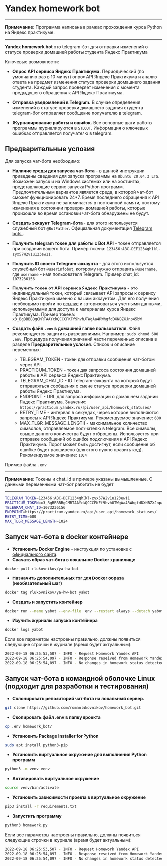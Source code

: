 # Yandex homework bot
----

**Примечание**: Программа написана в рамках прохождения курса Python на Яндекс практикуме.

----

**Yandex homework bot** это telegram-бот для отправки изменений о статусе проверки домашней работы студента Яндекс Практикума

Ключевые возможности:

* **Опрос API сервиса Яндекс Практикума.** Периодический (по умолчанию раз в 10 минут) опрос API Яндекс Практикума и анализ ответа на предмет изменения статуса проверки домашнего задания студента. Каждый запрос проверяет изменения с момента предыдушего обращения к API Яндекс Практикума.

* **Отправка уведомлений в Telegram.** В случае определения изменений в статусе проверки домашнего задания студента telegram-бот отправляет сообщение получателю в telegram.

* **Журналирование работы и ошибок.** Все основные шаги работы программы журналируются в `STDOUT`. Информация о ключевых ошибках отправляется получателю в telegram.

Предварительные условия
-------------------------------

Для запуска чат-бота необходимо:
* **Наличие среды для запуска чат-бота** - в данной инструкции приведены сведения для запуска программы на `Ubuntu 20.04.3 LTS`. Возможен запуск и на Windows системах или на хостингах, представляющие сервис запуска Python программ. Предпочтительным вариантов является среда, в которой чат-бот сможет функционировать 24*7. Время последнего обращения к API Яндекс Практикума не запоминается в постоянной памяти, поэтому изменения в состоянии проверки домашней работы, которые произошли во время остановки чат-бота обнаружены не будут.

* **Создать эккаунт Telegram-бота** - для этого используется служебный бот `@BotFather`. Официальная документация [Telegram bots ](https://core.telegram.org/bots).
* **Получить telegram токен для работы с Bot API** - токен отправляется при создании вашего бота. Пример токена: `123456:ABC-DEF1234ghIkl-zyx57W2v1u123ew11`. 
* **Получить ID своего Telegram-аккаунта** - для этого используется служебный бот `@userinfobot`, которому нужно отправить `@username`, где `username` - имя пользователя Telegram. Пример chat_id: `1073236156`
* **Получить токен от API сервиса Яндекс Практикума** - это индивидуальный токен, который связывает API запросы к сервису Яндекс Практикума именно с вашим эккаунтом. Для его получения необходимо пройти по [ссылке](https://oauth.yandex.ru/authorize?response_type=token&client_id=1d0b9dd4d652455a9eb710d450ff456a) и авторизоваться учетными данными, используемыми для доступа к материалам курса Яндекс Практикума. Пример токена: `x3_BgBBBBBgCMRTAAYckQCCCFKFf9hvhUTWgAa4RWhgfdDXNBZXJnp45bW`
* **Создать файл `.env` в домашней папке пользователя.** Файл рекомендуется защитить разрешениями. Например: `sudo chmod 600 .env`. Процедура получения значений части переменных описана в разделе **Предварительные условия**. Список и описание переменных:
    - TELEGRAM_TOKEN - токен для отправки сообщения чат-ботом через API.
    - PRACTICUM_TOKEN - токен для запрсоса состояния домашней работы в API сервиса Яндекс Практикума.
    - TELEGRAM_CHAT_ID - ID Telegram-эккаунта на который будут отправляться сообщения о смене статуса проверки домашней работы Яндекс Практикума.
    - ENDPOINT - URL для запроса информации о домашнем задании Яндекс Практикума. Значение: `https://practicum.yandex.ru/api/user_api/homework_statuses/`
    - RETRY_TIME - интервал в секундах, через которое выполняются запросы к API Яндекс Практикума. Рекомендуемое значение: `600`
    - MAX_TLGR_MESSAGE_LENGTH - максимальное количество символов, отправляемое получателю в telegram. Все символы, свыше данного количества будут отброшены. Используется при отправке сообщений об ошибке подключения к API Яндекс Практикума. Порог может быть достигнут, если сообщение об ошибке будет расширено (для этого нужно править код). Рекомендуемое значение: `1024`

Пример файла `.env`

----

**Примечание**: Токены и chat_id в примере указаны вымышленные. С данными переменными чат-бот работать не будет

----

```sh
TELEGRAM_TOKEN=123456:ABC-DEF1234ghIkl-zyx57W2v1u123ew11
PRACTICUM_TOKEN=x3_BgBBBBBgCMRTAAYckQCCCFKFf9hvhUTWgAa4RWhgfdDXNBZXJnp45bW
TELEGRAM_CHAT_ID=1073236156
ENDPOINT=https://practicum.yandex.ru/api/user_api/homework_statuses/
RETRY_TIME=600
MAX_TLGR_MESSAGE_LENGTH=1024
```


Запуск чат-бота в docker контейнере
--------------------

* **Установить Docker Engine** - инструкция по установке с [официального сайта](https://docs.docker.com/engine/install/). 
* **Скачать образ чат-бота в локальное Docker хранилище**
```sh
docker pull rlukovnikov/ya-hw-bot
```
* **Назначить дополнительных тэг для Docker образа (необязательный шаг)**
```sh
docker tag rlukovnikov/ya-hw-bot yabot
```
* **Создать и запустить контейнер**
```sh
docker run --name yabot --env-file .env --restart always --detach yabot
```
* **Изучить журналы запуска контейнера**
```sh
docker logs yabot
```
Если все параметры настроены правильно, должны появиться следующие строчки в журнале (время будет актуальным):
```sh
2022-09-18 06:25:53,507 - INFO - Request Homework Yandex API
2022-09-18 06:25:54,097 - INFO - Response reseived from Homework Yandex API
2022-09-18 06:25:54,097 - INFO - No changes in homework status detected
```
Запуск чат-бота в командной оболочке Linux (подходит для разработки и тестирования)
--------------------

* **Склонировать репозиторий чат-бота на локальный сервер.** 
```sh
git clone https://github.com/romanlukovnikov/homework_bot.git
```
* **Скопировать файл .env в папку проекта**
```sh
cp .env homework_bot/
```
* **Установить Package Installer for Python**
```sh
sudo apt install python3-pip
```
* **Установить виртуальное окружение для выполнения Python программ**
```sh
python3 -m venv venv
```
* **Активировать виртуальное окружение**
```sh
source venv/bin/activate
```
* **Установить зависимости проекта в виртуальное окружение**
```sh
pip3 install -r requirements.txt
```
* **Запустить программу**
```sh
python3 homework.py
```
Если все параметры настроены правильно, должны появиться следующие строчки в журнале (время будет актуальным):
```sh
2022-09-18 06:25:53,507 - INFO - Request Homework Yandex API
2022-09-18 06:25:54,097 - INFO - Response reseived from Homework Yandex API
2022-09-18 06:25:54,097 - INFO - No changes in homework status detected
```